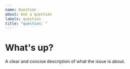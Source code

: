 ```yaml
---
name: Question
about: Ask a question
labels: question
title: "question: "
---
```


What's up?
==========
A clear and concise description of what the issue is about.
